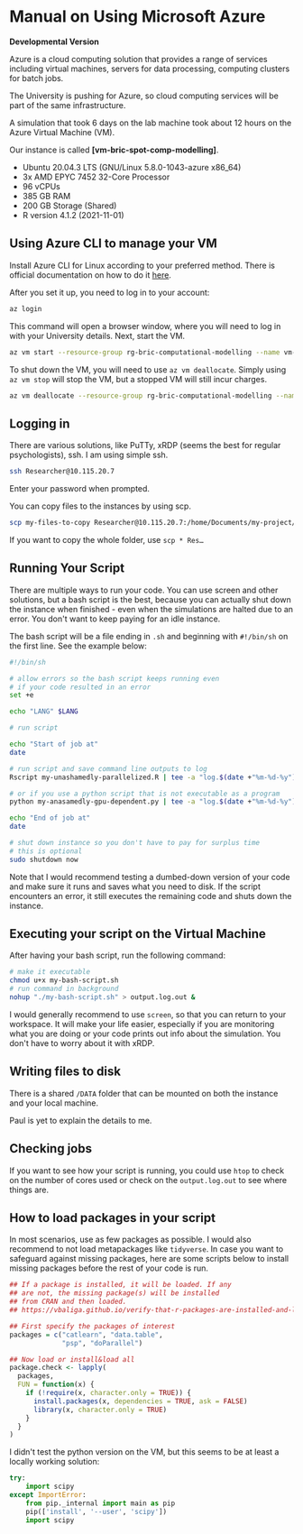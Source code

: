 # Manual on Using Microsoft Azure

**Developmental Version**

Azure is a cloud computing solution that provides a range of services including virtual machines, servers for data processing, computing clusters for batch jobs.

The University is pushing for Azure, so cloud computing services will be part of the same infrastructure.

A simulation that took 6 days on the lab machine took about 12 hours on the Azure Virtual Machine (VM).

Our instance is called **[vm-bric-spot-comp-modelling]**.

* Ubuntu 20.04.3 LTS (GNU/Linux 5.8.0-1043-azure x86_64)
* 3x AMD EPYC 7452 32-Core Processor
* 96 vCPUs
* 385 GB RAM
* 200 GB Storage (Shared)
* R version 4.1.2 (2021-11-01)

## Using Azure CLI to manage your VM

Install Azure CLI for Linux according to your preferred method. There is official documentation on how to do it [here](https://docs.microsoft.com/en-us/cli/azure/install-azure-cli-linux?pivots=apt).

After you set it up, you need to log in to your account:

```bash
az login
```

This command will open a browser window, where you will need to log in with your University details. Next, start the VM.

```bash
az vm start --resource-group rg-bric-computational-modelling --name vm-bric-spot-comp-modelling
```

To shut down the VM, you will need to use `az vm deallocate`. Simply using `az vm stop` will stop the VM, but a stopped VM will still incur charges.

```bash
az vm deallocate --resource-group rg-bric-computational-modelling --name vm-bric-spot-comp-modelling
```

## Logging in

There are various solutions, like PuTTy, xRDP (seems the best for regular psychologists), ssh. I am using simple ssh.

```bash
ssh Researcher@10.115.20.7
```

Enter your password when prompted.

You can copy files to the instances by using scp.

```bash
scp my-files-to-copy Researcher@10.115.20.7:/home/Documents/my-project/
```

If you want to copy the whole folder, use `scp * Res…`

## Running Your Script

There are multiple ways to run your code. You can use screen and other solutions, but a bash script is the best, because you can actually shut down the instance when finished - even when the simulations are halted due to an error. You don't want to keep paying for an idle instance.

The bash script will be a file ending in `.sh` and beginning with `#!/bin/sh` on the first line. See the example below:

```bash
#!/bin/sh

# allow errors so the bash script keeps running even
# if your code resulted in an error
set +e

echo "LANG" $LANG

# run script

echo "Start of job at"
date

# run script and save command line outputs to log
Rscript my-unashamedly-parallelized.R | tee -a "log.$(date +"%m-%d-%y").out"

# or if you use a python script that is not executable as a program
python my-anasamedly-gpu-dependent.py | tee -a "log.$(date +"%m-%d-%y").out"

echo "End of job at"
date

# shut down instance so you don't have to pay for surplus time
# this is optional
sudo shutdown now
```

Note that I would recommend testing a dumbed-down version of your code and make sure it runs and saves what you need to disk. If the script encounters an error, it still executes the remaining code and shuts down the instance.

## Executing your script on the Virtual Machine

After having your bash script, run the following command:

```bash
# make it executable
chmod u+x my-bash-script.sh
# run command in background
nohup "./my-bash-script.sh" > output.log.out &
```

I would generally recommend to use `screen`, so that you can return to your workspace. It will make your life easier, especially if you are monitoring what you are doing or your code prints out info about the simulation. You don't have to worry about it with xRDP.

## Writing files to disk

There is a shared `/DATA` folder that can be mounted on both the instance and your local machine.

Paul is yet to explain the details to me.

## Checking jobs

If you want to see how your script is running, you could use `htop` to check on the number of cores used or check on the `output.log.out` to see where things are.

## How to load packages in your script

In most scenarios, use as few packages as possible. I would also recommend to not load metapackages like `tidyverse`. In case you want to safeguard against missing packages, here are some scripts below to install missing packages before the rest of your code is run.

```r
## If a package is installed, it will be loaded. If any
## are not, the missing package(s) will be installed
## from CRAN and then loaded.
## https://vbaliga.github.io/verify-that-r-packages-are-installed-and-loaded/

## First specify the packages of interest
packages = c("catlearn", "data.table",
             "psp", "doParallel")

## Now load or install&load all
package.check <- lapply(
  packages,
  FUN = function(x) {
    if (!require(x, character.only = TRUE)) {
      install.packages(x, dependencies = TRUE, ask = FALSE)
      library(x, character.only = TRUE)
    }
  }
)
```

I didn't test the python version on the VM, but this seems to be at least a locally working solution:

```python
try:
    import scipy
except ImportError:
    from pip._internal import main as pip
    pip(['install', '--user', 'scipy'])
    import scipy
```